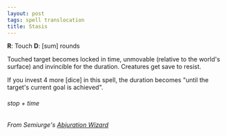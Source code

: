 ```yaml
---
layout: post
tags: spell translocation
title: Stasis
---
```

**R**: Touch **D**: [sum] rounds

Touched target becomes locked in time, unmovable (relative to the world's surface) and invincible for the duration. Creatures get save to resist.

If you invest 4 more [dice] in this spell, the duration becomes "until the target's current goal is achieved".

###### stop + time
###### From Semiurge's [Abjuration Wizard](https://archonsmarchon.blogspot.com/2021/04/glog-class-abjurer-wizard.html)
